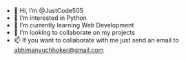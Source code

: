 - 👋 Hi, I’m @JustCode505
- 👀 I’m interested in Python
- 🌱 I’m currently learning Web Development
- 💞️ I’m looking to collaborate on my projects
- 📫  If you want to collaborate with me just send an email to abhimanyuchhoker@gmail.com

<!---
JustCode505/JustCode505 is a ✨ special ✨ repository because its `README.md` (this file) appears on your GitHub profile.
You can click the Preview link to take a look at your changes.
--->
